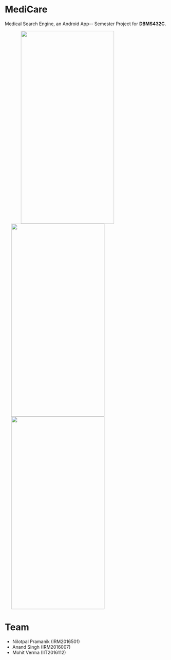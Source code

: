 # MediCare
Medical Search Engine, an Android App-- Semester Project for **DBMS432C**.

<img src="https://i.imgur.com/xHzkXXl.png" width="290" height="600" hspace="50"/><img src="https://i.imgur.com/EbYF4n6.png" width="290" height="600" hspace="20"/>
<img src="https://i.imgur.com/PsnE1dt.png" width="290" height="600" hspace="20"/>


# Team
* Nilotpal Pramanik (IRM2016501)
* Anand Singh (IRM2016007)
* Mohit Verma (IIT2016112)
